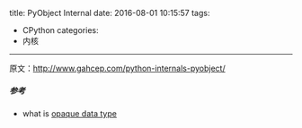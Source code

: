 title: PyObject Internal
date: 2016-08-01 10:15:57
tags:
- CPython
categories:
- 内核
---

原文：<http://www.gahcep.com/python-internals-pyobject/>

##### 参考

- what is [opaque data type](http://stackoverflow.com/questions/3854113/what-is-an-opaque-value)
